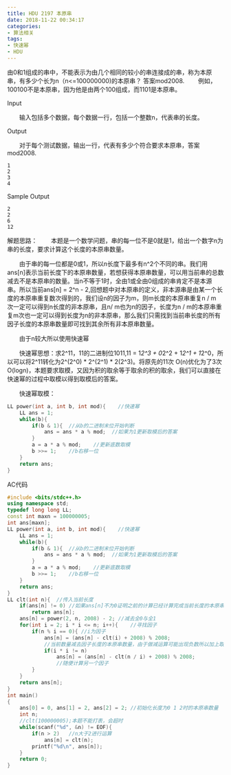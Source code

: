 ```yaml
---
title: HDU 2197 本原串
date: 2018-11-22 00:34:17
categories: 
- 算法相关
tags:
- 快速幂
- HDU
---
```


由0和1组成的串中，不能表示为由几个相同的较小的串连接成的串，称为本原串，有多少个长为n（n<=100000000)的本原串？ 
答案mod2008. 
　　例如，100100不是本原串，因为他是由两个100组成，而1101是本原串。 

Input

　　输入包括多个数据，每个数据一行，包括一个整数n，代表串的长度。

Output

　　对于每个测试数据，输出一行，代表有多少个符合要求本原串，答案mod2008. 

```
1
2
3
4
```

Sample Output

```
2
2
6
12
```

解题思路：
　　本题是一个数学问题，串的每一位不是0就是1，给出一个数字n为串的长度，要求计算这个长度的本原串数量。

　　由于串的每一位都是0或1，所以n长度下最多有n^2个不同的串。我们用ans[n]表示当前长度下的本原串数量，若想获得本原串数量，可以用当前串的总数减去不是本原串的数量。当n不等于1时，全由1或全由0组成的串肯定不是本源串。所以当前ans[n] = 2^n - 2,回想题中对本原串的定义，非本源串是由某一个长度的本原串重复数次得到的，我们设n的因子为m，则m长度的本原串重复n / m 次一定可以得到n长度的非本原串，且n/ m也为n的因子，长度为n / m的本原串重复m次也一定可以得到长度为n的非本原串，那么我们只需找到当前串长度的所有因子长度的本原串数量即可找到其余所有非本原串数量。

　　由于n较大所以使用快速幂

　　快速幂思想：求2^11，11的二进制位1011,11 = 1*2^3 + 0*2^2 + 1*2^1 + 1*2^0，所以可以将2^11转化为2^(2^0) * 2^(2^1) * 2(2^3)。将原先的11次 O(n)优化为了3次O(logn)，本题要求取模，又因为积的取余等于取余的积的取余，我们可以直接在快速幂的过程中取模以得到取模后的答案。

　　快速幂取模：

```c++
LL power(int a, int b, int mod){    //快速幂
    LL ans = 1;
    while(b){
        if(b & 1){  //从b的二进制末位开始判断
            ans = ans * a % mod;  //如果为1更新取模后的答案
        }
        a = a * a % mod;    //更新底数取模
        b >>= 1;    //b右移一位
    }
    return ans;
}
```

 AC代码 

```c++
#include <bits/stdc++.h>
using namespace std;
typedef long long LL;
const int maxn = 100000005;
int ans[maxn];
LL power(int a, int b, int mod){    //快速幂
    LL ans = 1;
    while(b){
        if(b & 1){  //从b的二进制末位开始判断
            ans = ans * a % mod;  //如果为1更新取模后的答案
        }
        a = a * a % mod;    //更新底数取模
        b >>= 1;    //b右移一位
    }
    return ans;
}
LL clt(int n){  //传入当前长度
    if(ans[n] != 0) //如果ans[n]不为0证明之前的计算已经计算完成当前长度的本原串数量直接返回答案
        return ans[n];
    ans[n] = power(2, n, 2008) - 2; //减去全0与全1
    for(int i = 2; i * i <= n; i++){    //寻找因子
        if(n % i == 0){ //i为因子
            ans[n] = (ans[n] - clt(i) + 2008) % 2008;
            //当前数量减去因子长度的本原串数量，由于做减运算可能出现负数所以加上取模数再取模
            if(i * i != n)
                ans[n] = (ans[n] - clt(n / i) + 2008) % 2008;
                //随便计算另一个因子
        }
    }
    return ans[n];
}
int main()
{
    ans[0] = 0, ans[1] = 2, ans[2] = 2; //初始化长度为0 1 2时的本原串数量
    int n;
    //clt(100000005);本题不能打表，会超时
    while(scanf("%d", &n) != EOF){
        if(n > 2)   //n大于2进行运算
            ans[n] = clt(n);
        printf("%d\n", ans[n]);
    }
    return 0;
}
```

